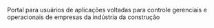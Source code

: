 Portal para usuários de aplicações voltadas para controle gerenciais e operacionais de empresas da indústria da construção
